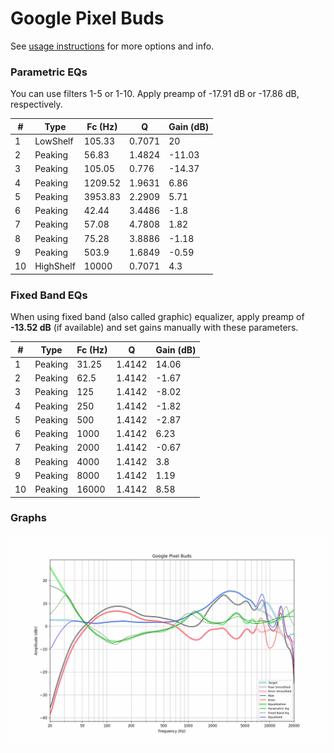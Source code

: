 # Google Pixel Buds
See [usage instructions](https://github.com/jaakkopasanen/AutoEq#usage) for more options and info.

### Parametric EQs
You can use filters 1-5 or 1-10. Apply preamp of -17.91 dB or -17.86 dB, respectively.

|   # | Type      |   Fc (Hz) |      Q |   Gain (dB) |
|-----|-----------|-----------|--------|-------------|
|   1 | LowShelf  |    105.33 | 0.7071 |       20    |
|   2 | Peaking   |     56.83 | 1.4824 |      -11.03 |
|   3 | Peaking   |    105.05 | 0.776  |      -14.37 |
|   4 | Peaking   |   1209.52 | 1.9631 |        6.86 |
|   5 | Peaking   |   3953.83 | 2.2909 |        5.71 |
|   6 | Peaking   |     42.44 | 3.4486 |       -1.8  |
|   7 | Peaking   |     57.08 | 4.7808 |        1.82 |
|   8 | Peaking   |     75.28 | 3.8886 |       -1.18 |
|   9 | Peaking   |    503.9  | 1.6849 |       -0.59 |
|  10 | HighShelf |  10000    | 0.7071 |        4.3  |

### Fixed Band EQs
When using fixed band (also called graphic) equalizer, apply preamp of **-13.52 dB** (if available) and set gains manually with these parameters.

|   # | Type    |   Fc (Hz) |      Q |   Gain (dB) |
|-----|---------|-----------|--------|-------------|
|   1 | Peaking |     31.25 | 1.4142 |       14.06 |
|   2 | Peaking |     62.5  | 1.4142 |       -1.67 |
|   3 | Peaking |    125    | 1.4142 |       -8.02 |
|   4 | Peaking |    250    | 1.4142 |       -1.82 |
|   5 | Peaking |    500    | 1.4142 |       -2.87 |
|   6 | Peaking |   1000    | 1.4142 |        6.23 |
|   7 | Peaking |   2000    | 1.4142 |       -0.67 |
|   8 | Peaking |   4000    | 1.4142 |        3.8  |
|   9 | Peaking |   8000    | 1.4142 |        1.19 |
|  10 | Peaking |  16000    | 1.4142 |        8.58 |

### Graphs
![](./Google%20Pixel%20Buds.png)
